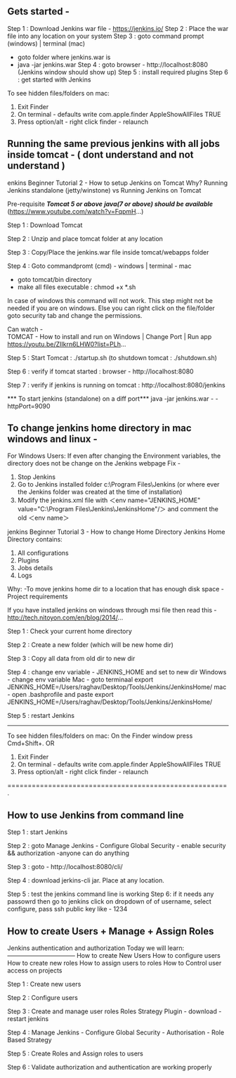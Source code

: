 ## Gets started -
Step 1 : Download Jenkins war file - https://jenkins.io/
Step 2 : Place the war file into any location on your system
Step 3 : goto command prompt (windows) | terminal (mac)
   - goto folder where jenkins.war is
   - java -jar jenkins.war
Step 4 : goto browser - http://localhost:8080 (Jenkins window should show up)
Step 5 : install required plugins
Step 6 : get started with Jenkins 

To see hidden files/folders on mac:
1. Exit Finder
2. On terminal - defaults write com.apple.finder AppleShowAllFiles TRUE
3. Press option/alt - right click finder - relaunch

## Running the same previous jenkins with all jobs inside tomcat - ( dont understand and not understand )
enkins Beginner Tutorial 2 - How to setup Jenkins on Tomcat
Why?
Running Jenkins standalone (jetty/winstone) vs Running Jenkins on Tomcat

Pre-requisite
***Tomcat 5 or above***
***java(7 or above) should be available***
(https://www.youtube.com/watch?v=FqpmH...)

Step 1 : Download Tomcat 

Step 2 : Unzip and place tomcat folder at any location

Step 3 : Copy/Place the jenkins.war file inside tomcat/webapps folder

Step 4 : Goto commandpromt (cmd) - windows  |  terminal - mac
  - goto tomcat/bin directory
  - make all files executable : chmod +x *.sh

In case of windows this command will not work. This step might not be needed if you are on windows. Else you can right click on the file/folder goto security tab and change the permissions.

Can watch -   
TOMCAT - How to install and run on Windows | Change Port | Run app
https://youtu.be/ZIIkrn6LHW0?list=PLh...

Step 5 : Start Tomcat : ./startup.sh
  (to shutdown tomcat : ./shutdown.sh)

Step 6 : verify if tomcat started : browser - http://localhost:8080

Step 7 : verify if jenkins is running on tomcat : http://localhost:8080/jenkins

*** To start jenkins (standalone) on a diff port***
java -jar jenkins.war - - httpPort=9090

## To change jenkins home directory in mac windows and linux -

For Windows Users:
If even after changing the Environment variables, the directory does not be change on the  Jenkins webpage
Fix -
 1. Stop Jenkins
 2. Go to Jenkins installed folder c:\Program Files\Jenkins (or where ever the Jenkins folder was created at the time of installation) 
 3. Modify the jenkins.xml file with ＜env name="JENKINS_HOME" value="C:\Program Files\Jenkins\JenkinsHome"/＞
and comment the old ＜env name＞ 

jenkins Beginner Tutorial 3 - How to change Home Directory
Jenkins Home Directory contains:
1. All configurations
2. Plugins
3. Jobs details
4. Logs

Why:
-To move jenkins home dir to a location that has enough disk space
-Project requirements

If you have installed jenkins on windows through msi file then read this - http://tech.nitoyon.com/en/blog/2014/...

Step 1 : Check your current home directory

Step 2 : Create a new folder (which will be new home dir)

Step 3 : Copy all data from old dir to new dir

Step 4 : change env variable - JENKINS_HOME and set to new dir
    Windows - change env variable
   Mac - goto terminaal
 export JENKINS_HOME=/Users/raghav/Desktop/Tools/Jenkins/JenkinsHome/
 mac - open .bashprofile and paste export JENKINS_HOME=/Users/raghav/Desktop/Tools/Jenkins/JenkinsHome/

Step 5 : restart Jenkins

____________________________________________________________

To see hidden files/folders on mac:
On the Finder window press Cmd+Shift+.
OR
1. Exit Finder
2. On terminal - defaults write com.apple.finder AppleShowAllFiles TRUE
3. Press option/alt - right click finder - relaunch

====================================================== .
## How to use Jenkins from command line
Step 1 : start Jenkins

Step 2 : goto Manage Jenkins - Configure Global Security - enable security && authorization -anyone can do anything

Step 3 : goto - http://localhost:8080/cli/

Step 4 : download jerkins-cli jar. Place at any location.

Step 5 : test the jenkins command line is working
 Step 6:  if it needs any passowrd then go to jenkins click on dropdown of of username, select configure, pass ssh public key like - 1234
 
## How to create Users + Manage + Assign Roles
Jenkins authentication and authorization
Today we will learn:
———————————
How to create New Users
How to configure users
How to create new roles
How to assign users to roles
How to Control user access on projects


Step 1 : Create new users

Step 2 : Configure users

Step 3 : Create and manage user roles Roles Strategy Plugin - download - restart jenkins

Step 4 : Manage Jenkins - Configure Global Security - Authorisation - Role Based Strategy

Step 5 : Create Roles and Assign roles to users

Step 6 : Validate authorization and authentication are working properly
